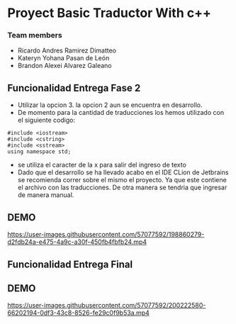 # Proyect Basic Traductor With c++

### Team members
* Ricardo Andres Ramirez Dimatteo
* Kateryn Yohana Pasan de León
* Brandon Alexei Alvarez Galeano

## Funcionalidad Entrega Fase 2
* Utilizar la opcion 3. la opcion 2 aun se encuentra en desarrollo.
* De momento para la cantidad de traducciones los hemos utilizado con el siguiente codigo:
```
#include <iostream>
#include <cstring>
#include <sstream>
using namespace std;
```
* se utiliza el caracter de la x para salir del ingreso de texto
* Dado que el desarrollo se ha llevado acabo en el IDE CLion de Jetbrains se recomienda correr sobre el mismo el proyecto. Ya que este contiene el archivo con las traducciones. De otra manera se tendria que ingresar de manera manual.

## DEMO

https://user-images.githubusercontent.com/57077592/198860279-d2fdb24a-e475-4a9c-a30f-450fb4fbfb24.mp4

## Funcionalidad Entrega Final

## DEMO

https://user-images.githubusercontent.com/57077592/200222580-66202194-0df3-43c8-8526-fe29c0f9b53a.mp4



